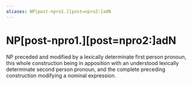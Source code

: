 ```yaml
---
aliases: NP[post-npro1.][post=npro2:]adN
---
```

# NP[post-npro1.][post=npro2:]adN

NP preceded and modified by a lexically determinate first person pronoun, this whole construction being in apposition with an understood lexically determinate second person pronoun, and the complete preceding construction modifying a nominal expression. 